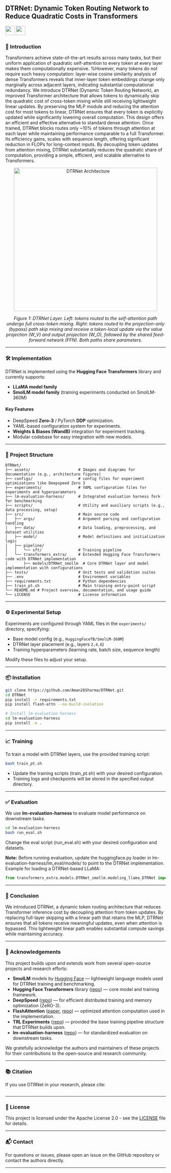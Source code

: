 ## DTRNet: Dynamic Token Routing Network to Reduce Quadratic Costs in Transformers

<a target="_blank" href="https://arxiv.org/pdf/2509.00925">
<img style="height:22pt" src="https://img.shields.io/badge/-Paper-red?style=flat&logo=arxiv"></a>
<a target="_blank" href="https://github.com/Aman26Sharma/DTRNet">
<img style="height:22pt" src="https://img.shields.io/badge/-Code-green?style=flat&logo=github"></a>
<!-- <a target="_blank" href="https://twitter.com/DongfuJiang/status/1805438506137010326">
<img style="height:22pt" src="https://img.shields.io/badge/-Tweet-blue?style=flat&logo=twitter"></a> -->
<br>


### 🚀 Introduction

Transformers achieve state-of-the-art results across many tasks, but their uniform application of quadratic self-attention to every token at every layer makes them computationally expensive. %However, many tokens do not require such heavy computation: layer-wise cosine similarity analysis of dense Transformers reveals that inner-layer token embeddings change only marginally across adjacent layers, indicating substantial computational redundancy. We introduce DTRNet (Dynamic Token Routing Network), an improved Transformer architecture that allows tokens to dynamically skip the quadratic cost of cross-token mixing while still receiving lightweight linear updates. By preserving the MLP module and reducing the attention cost for most tokens to linear, DTRNet ensures that every token is explicitly updated while significantly lowering overall computation. This design offers an efficient and effective alternative to standard dense attention. Once trained, DTRNet blocks routes only ~10\% of tokens through attention at each layer while maintaining performance comparable to a full Transformer. Its efficiency gains, scales with sequence length, offering significant reduction in FLOPs for long-context inputs. By decoupling token updates from attention mixing, DTRNet substantially reduces the quadratic share of computation, providing a simple, efficient, and scalable alternative to Transformers.

<div align="center">
<img src="assets/DTRNet_arch.jpg" width="450" alt="DTRNet Architecture"/>
<p><em>Figure 1: DTRNet Layer. Left: tokens routed to the self-attention path undergo full cross-token mixing. Right: tokens routed to the projection-only (bypass) path skip mixing and receive a token-local update via the value projection (W_V) and output projection (W_O), followed by the shared feed-forward network (FFN). Both paths share parameters.</em></p>
</div>

---

### 🛠 Implementation

DTRNet is implemented using the **Hugging Face Transformers** library and currently supports:

- **LLaMA model family**
- **SmolLM model family** (training experiments conducted on SmolLM-360M)

#### Key Features
- DeepSpeed **Zero-3** / PyTorch **DDP** optimization.
- YAML-based configuration system for experiments.
- **Weights & Biases (WandB)** integration for experiment tracking.
- Modular codebase for easy integration with new models.

---

### 📁 Project Structure

```
DTRNet/
├── assets/                     # Images and diagrams for documentation (e.g., architecture figures)
├── configs/                    # config files for experiment optimizations like Deepspeed Zero 3
├── experiments/                # YAML configuration files for experiments and hyperparameters
├── lm-evaluation-harness/      # Integrated evaluation harness fork for benchmarking
├── scripts/                    # Utility and auxiliary scripts (e.g., data processing, setup)
├── src/                        # Main source code
│   ├── args/                   # Argument parsing and configuration handling
│   ├── data/                   # Data loading, preprocessing, and dataset utilities
│   ├── model/                  # Model definitions and initialization logic
│   ├── pipeline/
│   │   └── sft/                # Training pipeline
│   └── transformers_extra/     # Extended Hugging Face Transformers code with DTRNet implementation
│       ├── models/DTRNet_smollm  # Core DTRNet layer and model implementation with configurations
├── tests/                      # Unit tests and validation suites
├── .env                        # Environment variables 
├── requirements.txt            # Python dependencies
├── train_pt.sh                 # Main training entry-point script
└── README.md # Project overview, documentation, and usage guide
└── LICENSE                     # License information
```

---


### ⚙ Experimental Setup

Experiments are configured through YAML files in the `experiments/` directory, specifying:
- Base model config (e.g., `HuggingFaceTB/SmolLM-360M`)
- DTRNet layer placement (e.g., layers `2,4,6`)
- Training hyperparameters (learning rate, batch size, sequence length)

Modify these files to adjust your setup.

---

### 📦 Installation

```bash
git clone https://github.com/Aman26Sharma/DTRNet.git
cd DTRNet
pip install -r requirements.txt
pip install flash-attn --no-build-isolation

# Install lm-evaluation-harness
cd lm-evaluation-harness
pip install -e .
```

---

### 📈 Training

To train a model with DTRNet layers, use the provided training script:

```bash
bash train_pt.sh
```
- Update the training scripts (train_pt.sh) with your desired configuration.
- Training logs and checkpoints will be stored in the specified output directory.

---

### ✅ Evaluation

We use **lm-evaluation-harness** to evaluate model performance on downstream tasks.

```bash
cd lm-evaluation-harness
bash run_eval.sh
```

Change the eval script (run_eval.sh) with your desired configuration and datasets.


**Note:** 
Before running evaluation, update the huggingface.py loader in lm-evaluation-harness/lm_eval/models/ to point to the DTRNet implementation.
Example for loading a DTRNet-based LLaMA:

```python
from transformers_extra.models.DTRNet_smollm.modeling_llama_DTRNet import LlamaForCausalLM
```

---

### 📝 Conclusion

We introduced DTRNet, a dynamic token routing architecture that reduces Transformer inference cost by decoupling attention from token updates. By replacing full-layer skipping with a linear path that retains the MLP, DTRNet ensures that all tokens receive meaningful updates, even when attention is bypassed. This lightweight linear path enables substantial compute savings while maintaining accuracy.

---

### 🙏 Acknowledgements

This project builds upon and extends work from several open-source projects and research efforts:

- **SmolLM** models by [Hugging Face](https://huggingface.co/HuggingFaceTB) — lightweight language models used for DTRNet training and benchmarking.
- **Hugging Face Transformers** library ([repo](https://github.com/huggingface/transformers)) — core model and training framework.
- **DeepSpeed** ([repo](https://github.com/microsoft/DeepSpeed)) — for efficient distributed training and memory optimization (ZeRO-3).
- **FlashAttention** ([paper](https://arxiv.org/abs/2205.14135), [repo](https://github.com/Dao-AILab/flash-attention)) — optimized attention computation used in the implementation.
- **TRL Experiments** ([repo](https://github.com/arianhosseini/trl-code)) — provided the base training pipeline structure that DTRNet builds upon.
- **lm-evaluation-harness** ([repo](https://github.com/EleutherAI/lm-evaluation-harness)) — for standardized evaluation on downstream tasks.


We gratefully acknowledge the authors and maintainers of these projects for their contributions to the open-source and research community.

---

### 📚 Citation

If you use DTRNet in your research, please cite:

```bibtex
```

---

### 📜 License

This project is licensed under the Apache License 2.0 - see the [LICENSE](LICENSE) file for details.

---

### 📬 Contact

For questions or issues, please open an issue on the GitHub repository or contact the authors directly.

---









